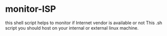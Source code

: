 # monitor-ISP
this shell script helps to monitor if Internet vendor is available or not
This .sh script you should host on your internal or external linux machine. 
